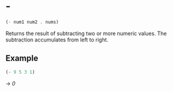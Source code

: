 # -
```scheme
(- num1 num2 . nums)
```
Returns the result of subtracting two or more numeric values. The subtraction accumulates from left to right.

## Example
```scheme
(- 9 5 3 1)
```
-> *0*
